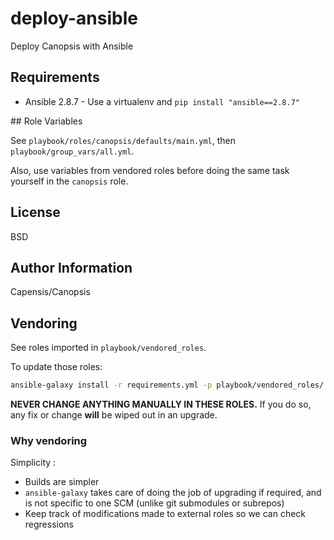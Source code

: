 # deploy-ansible

Deploy Canopsis with Ansible

## Requirements

- Ansible 2.8.7 - Use a virtualenv and `pip install "ansible==2.8.7"`

## Role Variables

See `playbook/roles/canopsis/defaults/main.yml`, then `playbook/group_vars/all.yml`.

Also, use variables from vendored roles before doing the same task yourself in the `canopsis` role.

## License

BSD

## Author Information

Capensis/Canopsis 

## Vendoring

See roles imported in `playbook/vendored_roles`.

To update those roles:

```sh
ansible-galaxy install -r requirements.yml -p playbook/vendored_roles/
```

**NEVER CHANGE ANYTHING MANUALLY IN THESE ROLES.** If you do so, any fix or change **will** be wiped out in an upgrade.

### Why vendoring

Simplicity :

 * Builds are simpler
 * `ansible-galaxy` takes care of doing the job of upgrading if required, and is not specific to one SCM (unlike git submodules or subrepos)
 * Keep track of modifications made to external roles so we can check regressions
